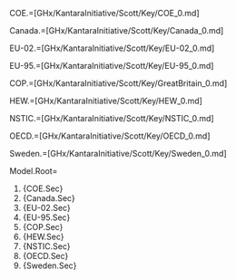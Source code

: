 COE.=[GHx/KantaraInitiative/Scott/Key/COE_0.md]

Canada.=[GHx/KantaraInitiative/Scott/Key/Canada_0.md]

EU-02.=[GHx/KantaraInitiative/Scott/Key/EU-02_0.md]

EU-95.=[GHx/KantaraInitiative/Scott/Key/EU-95_0.md]

COP.=[GHx/KantaraInitiative/Scott/Key/GreatBritain_0.md]

HEW.=[GHx/KantaraInitiative/Scott/Key/HEW_0.md]

NSTIC.=[GHx/KantaraInitiative/Scott/Key/NSTIC_0.md]

OECD.=[GHx/KantaraInitiative/Scott/Key/OECD_0.md]

Sweden.=[GHx/KantaraInitiative/Scott/Key/Sweden_0.md]


Model.Root=<ol><li>{COE.Sec}<li>{Canada.Sec}<li>{EU-02.Sec}<li>{EU-95.Sec}<li>{COP.Sec}<li>{HEW.Sec}<li>{NSTIC.Sec}<li>{OECD.Sec}<li>{Sweden.Sec}</ol>